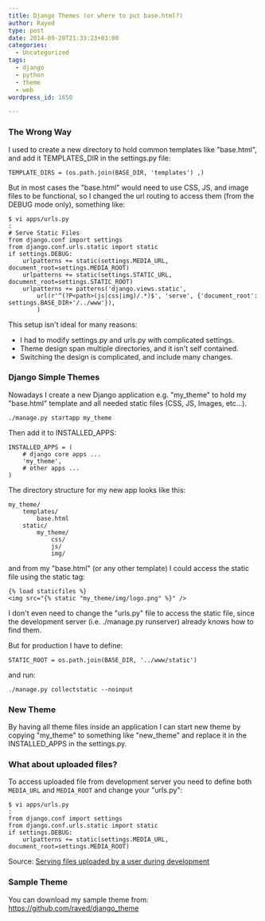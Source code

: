 ```yaml
---
title: Django Themes (or where to put base.html?)
author: Rayed
type: post
date: 2014-09-20T21:33:23+03:00
categories:
  - Uncategorized
tags:
  - django
  - python
  - theme
  - web
wordpress_id: 1650

---
```



### The Wrong Way

I used to create a new directory to hold common templates like "base.html", and add it TEMPLATES_DIR in the settings.py file:<!--more-->

    TEMPLATE_DIRS = (os.path.join(BASE_DIR, 'templates') ,)

But in most cases the "base.html" would need to use CSS, JS, and image files to be functional, so I changed the url routing to access them (from the DEBUG mode only), something like:

    $ vi apps/urls.py
    :
    # Serve Static Files 
    from django.conf import settings
    from django.conf.urls.static import static
    if settings.DEBUG:
        urlpatterns += static(settings.MEDIA_URL, document_root=settings.MEDIA_ROOT)
        urlpatterns += static(settings.STATIC_URL, document_root=settings.STATIC_ROOT)
        urlpatterns += patterns('django.views.static',
            url(r'^(?P<path>(js|css|img)/.*)$', 'serve', {'document_root':  settings.BASE_DIR+'/../www'}),
            )


This setup isn't ideal for many reasons:

- I had to modify settings.py and urls.py with complicated settings.
- Theme design span multiple directories, and it isn't self contained.
- Switching the design is complicated, and include many changes.


### Django Simple Themes

Nowadays I create a new Django application e.g. "my_theme" to hold my "base.html" template and all needed static files (CSS, JS, Images, etc...).

    ./manage.py startapp my_theme

Then add it to INSTALLED_APPS:

    INSTALLED_APPS = (
        # django core apps ...
        'my_theme',
        # other apps ...
    )

The directory structure for my new app looks like this:

    my_theme/
        templates/
            base.html
        static/
            my_theme/
                css/
                js/
                img/

and from my "base.html" (or any other template) I could access the static file using the static tag:

    {% load staticfiles %}
    <img src="{% static "my_theme/img/logo.png" %}" />


I don't even need to change the "urls.py" file to access the static file, since the development server (i.e. ./manage.py runserver) already knows how to find them.

But for production I have to define:

    STATIC_ROOT = os.path.join(BASE_DIR, '../www/static')

and run:

    ./manage.py collectstatic --noinput


### New Theme

By having all theme files inside an application I can start new theme by copying "my_theme" to something like "new_theme" and replace it in the INSTALLED_APPS in the settings.py.


### What about uploaded files?

To access uploaded file from development server you need to define both `MEDIA_URL` and `MEDIA_ROOT` and change your "urls.py":

    $ vi apps/urls.py
    :
    from django.conf import settings
    from django.conf.urls.static import static
    if settings.DEBUG:
        urlpatterns += static(settings.MEDIA_URL, document_root=settings.MEDIA_ROOT)

Source: [Serving files uploaded by a user during development](https://docs.djangoproject.com/en/1.7/howto/static-files/#serving-files-uploaded-by-a-user-during-development)



### Sample Theme

You can download my sample theme from: https://github.com/rayed/django_theme

